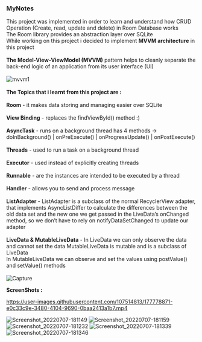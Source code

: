 ### MyNotes
This project was implemented in order to learn and understand how CRUD Operation (Create, read, update and delete) in Room Database works \
The Room library provides an abstraction layer over SQLite \
While working on this project i decided to implement **MVVM architecture** in this project \
\
**The Model-View-ViewModel (MVVM)** pattern helps to cleanly separate the back-end logic of an application from its user interface (UI) \
\
![mvvm1](https://user-images.githubusercontent.com/107514813/177787761-f30c04a2-4b92-4f1c-87b1-dd3b39f31377.png)
\
\
**The Topics that i learnt from this project are :** \
\
**Room** - it makes data storing and managing easier over SQLite  \
\
**View Binding** -  replaces the findViewById() method :)  \
\
**AsyncTask** -  runs on a background thread has 4 methods -> doInBackground() | onPreExecute() | onProgressUpdate() | onPostExecute()  \
\
**Threads** - used to run a task on a background thread \
\
**Executor** - used instead of explicitly creating threads \
\
**Runnable** - are the instances are intended to be executed by a thread \
\
**Handler** - allows you to send and process message  \
\
**ListAdapter** - ListAdapter is a subclass of the normal RecyclerView adapter, that implements AsyncListDiffer to calculate the differences between the old data set and the new one we get passed in the LiveData’s onChanged method, so we don’t have to rely on notifyDataSetChanged to update our adapter \
\
**LiveData & MutableLiveData** - In LiveData we can only observe the data and cannot set the data MutableLiveData is mutable and is a subclass of LiveData \
In MutableLiveData we can observe and set the values using postValue() and setValue() methods \
\
![Capture](https://user-images.githubusercontent.com/107514813/177787158-488299a4-c133-418d-95a1-3428898aad06.PNG)

**ScreenShots :** 


https://user-images.githubusercontent.com/107514813/177778871-e0c33c9e-3480-4104-9690-0baa2413a1b7.mp4

![Screenshot_20220707-181149](https://user-images.githubusercontent.com/107514813/177779244-2dbb4971-ad12-4add-88fb-c122d85a546a.png)
![Screenshot_20220707-181159](https://user-images.githubusercontent.com/107514813/177779254-3c975a23-4a86-44ed-b37b-9ba297dd5202.png)
![Screenshot_20220707-181232](https://user-images.githubusercontent.com/107514813/177779256-41230e62-f295-4e1f-8e51-9af44d661477.png)
![Screenshot_20220707-181339](https://user-images.githubusercontent.com/107514813/177779257-fae0c48e-c5de-4848-b661-e5ea28571af6.png)
![Screenshot_20220707-181346](https://user-images.githubusercontent.com/107514813/177779261-61b5ecbf-93ad-4425-b435-a7de8dc9fbfa.png)
